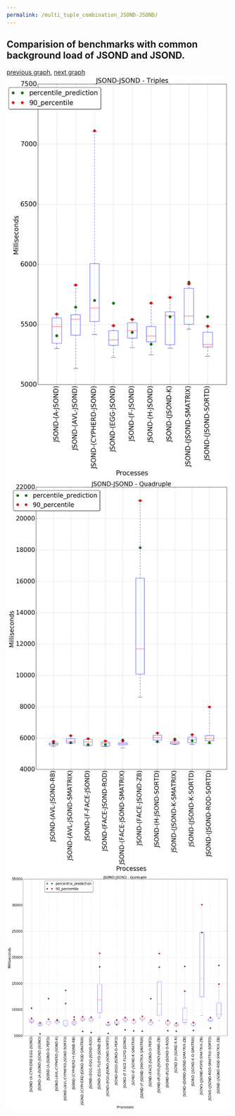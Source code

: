 ```yaml
---
permalink: /multi_tuple_combination_JSOND-JSOND/
---
```



 ## Comparision of benchmarks with common background load of JSOND and JSOND.

[previous graph](../multi_tuple_combination_JSOND-H/), [next graph](../multi_tuple_combination_JSOND-K/)
![graph figure](./images/triple/JSOND/JSOND-JSOND_box.png)![graph figure](./images/quadruple/JSOND/JSOND-JSOND_box.png)![graph figure](./images/quintuple/JSOND/JSOND-JSOND_box.png)
